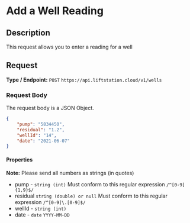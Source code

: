 # Add a Well Reading

## Description
This request allows you to enter a reading for a well

## Request

**Type / Endpoint:** `POST` `https://api.liftstation.cloud/v1/wells`

### Request Body
The request body is a JSON Object.

```json
{
    "pump": "5834450",
    "residual": "1.2",
    "wellId": "14",
    "date": "2021-06-07"
}
```

#### Properties
**Note:** Please send all numbers as strings (in quotes)
- pump - `string (int)` Must conform to this regular expression `/^[0-9]{1,9}$/`
- residual `string (double) or null` Must conform to this regular expression `/^[0-9]\.[0-9]$/`
- wellId - `string (int)`
- date - `date` `YYYY-MM-DD`
